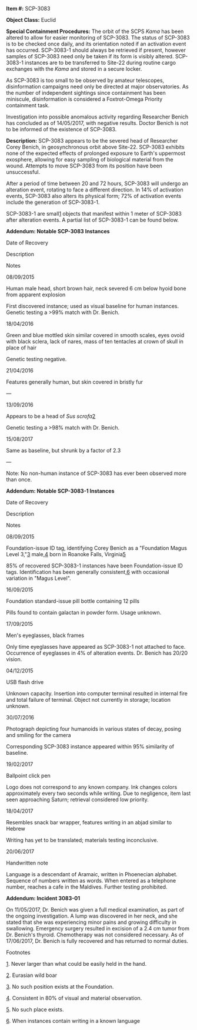 **Item #:** SCP-3083

**Object Class:** Euclid

**Special Containment Procedures:** The orbit of the SCPS _Kama_ has been altered to allow for easier monitoring of SCP-3083. The status of SCP-3083 is to be checked once daily, and its orientation noted if an activation event has occurred. SCP-3083-1 should always be retrieved if present, however samples of SCP-3083 need only be taken if its form is visibly altered. SCP-3083-1 instances are to be transferred to Site-22 during routine cargo exchanges with the _Kama_ and stored in a secure locker.

As SCP-3083 is too small to be observed by amateur telescopes, disinformation campaigns need only be directed at major observatories. As the number of independent sightings since containment has been miniscule, disinformation is considered a Foxtrot-Omega Priority containment task.

Investigation into possible anomalous activity regarding Researcher Benich has concluded as of 14/05/2017, with negative results. Doctor Benich is not to be informed of the existence of SCP-3083.

**Description:** SCP-3083 appears to be the severed head of Researcher Corey Benich, in geosynchronous orbit above Site-22. SCP-3083 exhibits none of the expected effects of prolonged exposure to Earth's uppermost exosphere, allowing for easy sampling of biological material from the wound. Attempts to move SCP-3083 from its position have been unsuccessful.

After a period of time between 20 and 72 hours, SCP-3083 will undergo an alteration event, rotating to face a different direction. In 14% of activation events, SCP-3083 also alters its physical form; 72% of activation events include the generation of SCP-3083-1.

SCP-3083-1 are small[1](javascript:;) objects that manifest within 1 meter of SCP-3083 after alteration events. A partial list of SCP-3083-1 can be found below.

**Addendum: Notable SCP-3083 Instances**

Date of Recovery

Description

Notes

08/09/2015

Human male head, short brown hair, neck severed 6 cm below hyoid bone from apparent explosion

First discovered instance; used as visual baseline for human instances. Genetic testing a >99% match with Dr. Benich.

18/04/2016

Green and blue mottled skin similar covered in smooth scales, eyes ovoid with black sclera, lack of nares, mass of ten tentacles at crown of skull in place of hair

Genetic testing negative.

21/04/2016

Features generally human, but skin covered in bristly fur

—

13/09/2016

Appears to be a head of _Sus scrofa_[2](javascript:;)

Genetic testing a >98% match with Dr. Benich.

15/08/2017

Same as baseline, but shrunk by a factor of 2.3

—

Note: No non-human instance of SCP-3083 has ever been observed more than once.

**Addendum: Notable SCP-3083-1 Instances**

Date of Recovery

Description

Notes

08/09/2015

Foundation-issue ID tag, identifying Corey Benich as a "Foundation Magus Level 3,"[3](javascript:;) male,[4](javascript:;) born in Roanoke Falls, Virginia[5](javascript:;)

85% of recovered SCP-3083-1 instances have been Foundation-issue ID tags. Identification has been generally consistent,[6](javascript:;) with occasional variation in "Magus Level".

16/09/2015

Foundation standard-issue pill bottle containing 12 pills

Pills found to contain galactan in powder form. Usage unknown.

17/09/2015

Men's eyeglasses, black frames

Only time eyeglasses have appeared as SCP-3083-1 not attached to face. Occurrence of eyeglasses in 4% of alteration events. Dr. Benich has 20/20 vision.

04/12/2015

USB flash drive

Unknown capacity. Insertion into computer terminal resulted in internal fire and total failure of terminal. Object not currently in storage; location unknown.

30/07/2016

Photograph depicting four humanoids in various states of decay, posing and smiling for the camera

Corresponding SCP-3083 instance appeared within 95% similarity of baseline.

19/02/2017

Ballpoint click pen

Logo does not correspond to any known company. Ink changes colors approximately every two seconds while writing. Due to negligence, item last seen approaching Saturn; retrieval considered low priority.

18/04/2017

Resembles snack bar wrapper, features writing in an abjad similar to Hebrew

Writing has yet to be translated; materials testing inconclusive.

20/06/2017

Handwritten note

Language is a descendant of Aramaic, written in Phoenecian alphabet. Sequence of numbers written as words. When entered as a telephone number, reaches a cafe in the Maldives. Further testing prohibited.

**Addendum: Incident 3083-01**

On 11/05/2017, Dr. Benich was given a full medical examination, as part of the ongoing investigation. A lump was discovered in her neck, and she stated that she was experiencing minor pains and growing difficulty in swallowing. Emergency surgery resulted in excision of a 2.4 cm tumor from Dr. Benich's thyroid. Chemotherapy was not considered necessary. As of 17/06/2017, Dr. Benich is fully recovered and has returned to normal duties.

Footnotes

[1](javascript:;). Never larger than what could be easily held in the hand.

[2](javascript:;). Eurasian wild boar

[3](javascript:;). No such position exists at the Foundation.

[4](javascript:;). Consistent in 80% of visual and material observation.

[5](javascript:;). No such place exists.

[6](javascript:;). When instances contain writing in a known language